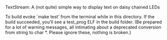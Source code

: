 TextStream: A (not quite) simple way to display text on daisy chained LEDs

To build evoke `make test' from the terminal while in this directory. If the
build succeeded, you'll see a test_prog ELF in the build folder. (Be prepared
for a lot of warning messages, all intimating about a deprecated conversion
from string to char *. Please ignore these, nothing is broken.)
